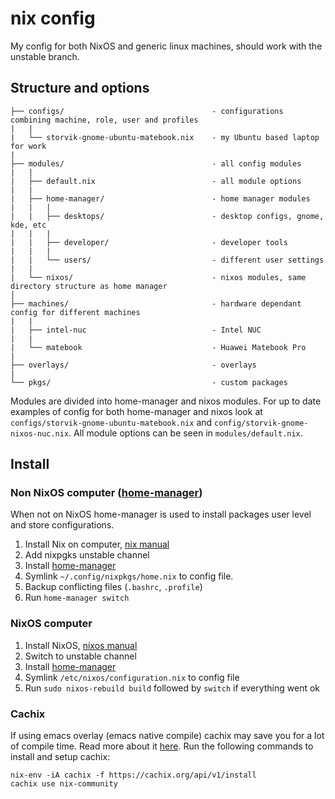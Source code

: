 # nix config

My config for both NixOS and generic linux machines, should work with the unstable branch.

## Structure and options

```
├── configs/                                 - configurations combining machine, role, user and profiles
|   |
|   └── storvik-gnome-ubuntu-matebook.nix    - my Ubuntu based laptop for work
|
├── modules/                                 - all config modules
|   |
|   ├── default.nix                          - all module options
|   |
|   ├── home-manager/                        - home manager modules
|   |   |
|   |   ├── desktops/                        - desktop configs, gnome, kde, etc
|   |   |
|   |   ├── developer/                       - developer tools
|   |   |
|   |   └── users/                           - different user settings
|   |
|   └── nixos/                               - nixos modules, same directory structure as home manager
│
├── machines/                                - hardware dependant config for different machines
|   |
|   ├── intel-nuc                            - Intel NUC
|   |
|   └── matebook                             - Huawei Matebook Pro
|
├── overlays/                                - overlays
|
└── pkgs/                                    - custom packages
```

Modules are divided into home-manager and nixos modules.
For up to date examples of config for both home-manager and nixos look at `configs/storvik-gnome-ubuntu-matebook.nix` and `config/storvik-gnome-nixos-nuc.nix`.
All module options can be seen in `modules/default.nix`.

## Install

### Non NixOS computer ([home-manager](https://github.com/nix-community/home-manager))

When not on NixOS home-manager is used to install packages user level and store configurations.

1. Install Nix on computer, [nix manual](https://nixos.org/manual/nix/stable/)
2. Add nixpgks unstable channel
3. Install [home-manager](https://github.com/nix-community/home-manager)
4. Symlink `~/.config/nixpkgs/home.nix` to config file.
5. Backup conflicting files (`.bashrc`, `.profile`)
6. Run `home-manager switch`

### NixOS computer

1. Install NixOS, [nixos manual](https://nixos.org/manual/nixos/stable/)
2. Switch to unstable channel
3. Install [home-manager](https://github.com/nix-community/home-manager)
4. Symlink `/etc/nixos/configuration.nix` to config file
5. Run `sudo nixos-rebuild build` followed by `switch` if everything went ok

### Cachix

If using emacs overlay (emacs native compile) cachix may save you for a lot of compile time.
Read more about it [here](https://app.cachix.org/cache/nix-community).
Run the following commands to install and setup cachix:

``` shell
nix-env -iA cachix -f https://cachix.org/api/v1/install
cachix use nix-community
```

